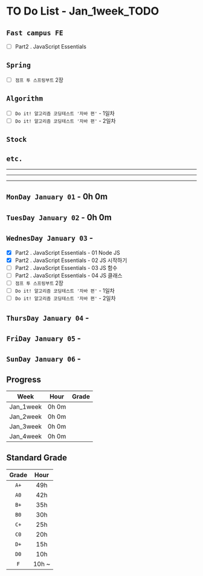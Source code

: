 # TO Do List - Jan_1week_TODO

## `Fast campus FE` 
- [ ] Part2 . JavaScript Essentials

## `Spring`
- [ ] `점프 투 스프링부트` 2장

## `Algorithm`
- [ ] `Do it! 알고리즘 코딩테스트 '자바 편'` - 1일차
- [ ] `Do it! 알고리즘 코딩테스트 '자바 편'` - 2일차

## `Stock`


## `etc.`


---
---
---

## `MonDay January 01` - 0h 0m


## `TuesDay January 02` - 0h 0m


## `WednesDay January 03` - 
- [x] Part2 . JavaScript Essentials - 01 Node JS
- [x] Part2 . JavaScript Essentials - 02 JS 시작하기
- [ ] Part2 . JavaScript Essentials - 03 JS 함수
- [ ] Part2 . JavaScript Essentials - 04 JS 클래스
- [ ] `점프 투 스프링부트` 2장
- [ ] `Do it! 알고리즘 코딩테스트 '자바 편'` - 1일차
- [ ] `Do it! 알고리즘 코딩테스트 '자바 편'` - 2일차

## `ThursDay January 04` - 


## `FriDay January 05` - 


## `SunDay January 06` - 


## Progress
| Week | Hour | Grade |
|:---:|:---:|:---:|
|Jan_1week|0h 0m||
|Jan_2week|0h 0m||
|Jan_3week|0h 0m||
|Jan_4week|0h 0m||


## Standard Grade

| Grade | Hour |
|:---:|:---:|
|`A+`|49h|
|`A0`|42h|
|`B+`|35h|
|`B0`|30h|
|`C+`|25h|
|`C0`|20h|
|`D+`|15h|
|`D0`|10h|
|`F`|10h ~|



